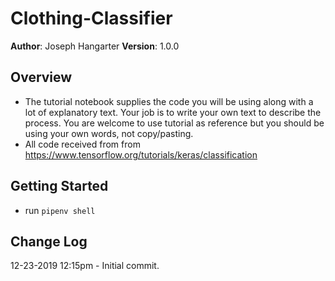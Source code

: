 # Clothing-Classifier

**Author**: Joseph Hangarter
**Version**: 1.0.0

## Overview
* The tutorial notebook supplies the code you will be using along with a lot of explanatory text. Your job is to write your own text to describe the process. You are welcome to use tutorial as reference but you should be using your own words, not copy/pasting.
* All code received from from https://www.tensorflow.org/tutorials/keras/classification

## Getting Started
* run `pipenv shell`

## Change Log
12-23-2019 12:15pm - Initial commit.

